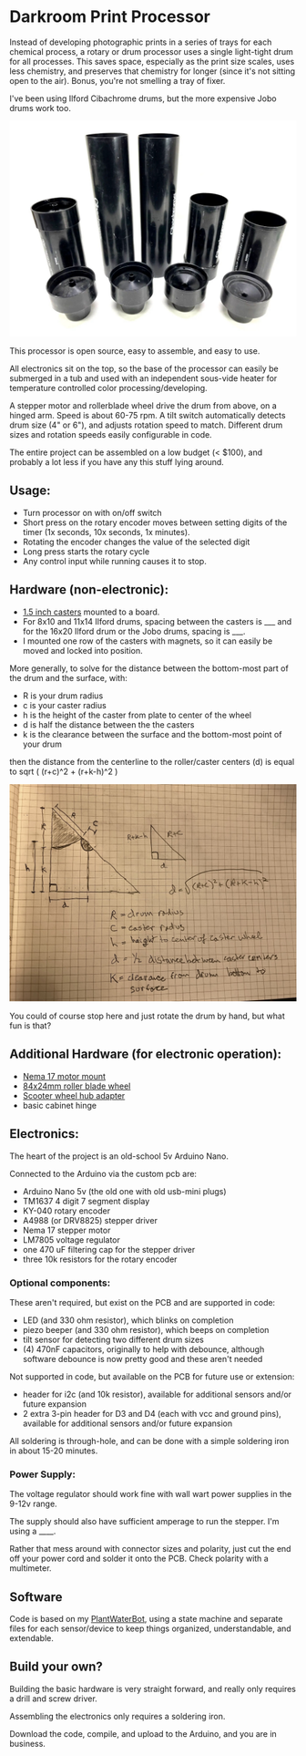 # Darkroom Print Processor

Instead of developing photographic prints in a series of trays for each chemical process, a 
rotary or drum processor uses a single light-tight drum for all processes.  This saves space,
especially as the print size scales, uses less chemistry, and preserves that chemistry for
longer (since it's not sitting open to the air).  Bonus, you're not smelling a tray of fixer.

I've been using Ilford Cibachrome drums, but the more expensive Jobo drums work too.

![Cibachrome drums in 8x10 and 11x14](img/Cibachrome%20drums.jpg)

This processor is open source, easy to assemble, and easy to use.  

All electronics sit on the top, so the base of the processor can easily be 
submerged in a tub and used with an independent sous-vide heater for temperature controlled 
color processing/developing.  

A stepper motor and rollerblade wheel drive the drum from above, on a hinged arm.  Speed is about 
60-75 rpm.  A tilt switch automatically detects drum size (4" or 6"), and adjusts rotation speed to 
match.  Different drum sizes and rotation speeds easily configurable in code.

The entire project can be assembled on a low budget (< $100), and probably a lot less if you 
have any this stuff lying around.


## Usage:
 - Turn processor on with on/off switch
 - Short press on the rotary encoder moves between setting digits of the timer (1x seconds, 10x
seconds, 1x minutes).
 - Rotating the encoder changes the value of the selected digit
 - Long press starts the rotary cycle
 - Any control input while running causes it to stop.



## Hardware (non-electronic):

 - [1.5 inch casters](https://www.amazon.com/gp/product/B09V74CMRQ/ref=ppx_yo_dt_b_search_asin_title?ie=UTF8&psc=1) mounted to a board.
 - For 8x10 and 11x14 Ilford drums, spacing between the casters is ___ and for the 16x20 Ilford drum or the Jobo drums, spacing is ___.
 - I mounted one row of the casters with magnets, so it can easily be moved and locked into position.

More generally, to solve for the distance between the bottom-most part of the drum and the surface, with:
 - R is your drum radius
 - c is your caster radius
 - h is the height of the caster from plate to center of the wheel
 - d is half the distance between the the casters
 - k is the clearance between the surface and the bottom-most point of your drum

then the distance from the centerline to the roller/caster centers (d) is equal to sqrt ( (r+c)^2 + (r+k-h)^2 )

![caster geometry](img/caster%20geometry.jpeg)

You could of course stop here and just rotate the drum by hand, but what fun is that?

## Additional Hardware (for electronic operation):

 - [Nema 17 motor mount](https://www.pololu.com/product/2266)
 - [84x24mm roller blade wheel](https://www.pololu.com/product/3275)
 - [Scooter wheel hub adapter](https://www.pololu.com/product/2673)
 - basic cabinet hinge

## Electronics:

The heart of the project is an old-school 5v Arduino Nano.

Connected to the Arduino via the custom pcb are:
 - Arduino Nano 5v (the old one with old usb-mini plugs)
 - TM1637 4 digit 7 segment display
 - KY-040 rotary encoder
 - A4988 (or DRV8825) stepper driver
 - Nema 17 stepper motor
 - LM7805 voltage regulator
 - one 470 uF filtering cap for the stepper driver
 - three 10k resistors for the rotary encoder


### Optional components:  

These aren't required, but exist on the PCB and are supported in code:
 - LED (and 330 ohm resistor), which blinks on completion
 - piezo beeper (and 330 ohm resistor), which beeps on completion
 - tilt sensor for detecting two different drum sizes
 - (4) 470nF capacitors, originally to help with debounce, although software debounce is now pretty good and these aren't needed

 Not supported in code, but available on the PCB for future use or extension:
 - header for i2c (and 10k resistor), available for additional sensors and/or future expansion
 - 2 extra 3-pin header for D3 and D4 (each with vcc and ground pins), available for additional sensors and/or future expansion


All soldering is through-hole, and can be done with a simple soldering iron in about 15-20 minutes.

### Power Supply:

The voltage regulator should work fine with wall wart power supplies in the 9-12v range.

The supply should also have sufficient amperage to run the stepper.  I'm using a ____.

Rather that mess around with connector sizes and polarity, just cut the end off your power cord and 
solder it onto the PCB.  Check polarity with a multimeter.

## Software

Code is based on my [PlantWaterBot](https://github.com/brianssparetime/PlantWaterBot), using a state machine and separate files for each
sensor/device to keep things organized, understandable, and extendable.


## Build your own?

Building the basic hardware is very straight forward, and really only requires a drill and screw driver.

Assembling the electronics only requires a soldering iron.

Download the code, compile, and upload to the Arduino, and you are in business.


